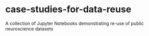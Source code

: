 # case-studies-for-data-reuse
A collection of Jupyter Notebooks demonstrating re-use of public neuroscience datasets
